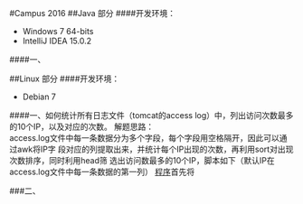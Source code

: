 #Campus 2016
##Java 部分
####开发环境：
* Windows 7 64-bits
* IntelliJ IDEA 15.0.2

####一、

##Linux 部分
####开发环境：
* Debian 7

####一、如何统计所有日志文件（tomcat的access log）中，列出访问次数最多的10个IP，以及对应的次数。
解题思路：<br />
access.log文件中每一条数据分为多个字段，每个字段用空格隔开，因此可以通过awk将IP字
段对应的列提取出来，并统计每个IP出现的次数，再利用sort对出现次数排序，同时利用head筛
选出访问数最多的10个IP，脚本如下（默认IP在access.log文件中每一条数据的第一列）
[程序](./Linux/Top10Ip.sh)首先将

###二、